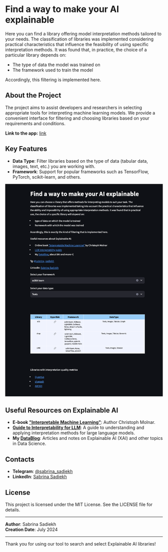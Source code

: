 # Find a way to make your AI explainable

Here you can find a library offering model interpretation methods tailored to your needs. The classification of libraries was implemented considering practical characteristics that influence the feasibility of using specific interpretation methods. It was found that, in practice, the choice of a particular library depends on:

- The type of data the model was trained on
- The framework used to train the model

Accordingly, this filtering is implemented here.

## About the Project

The project aims to assist developers and researchers in selecting appropriate tools for interpreting machine learning models. We provide a convenient interface for filtering and choosing libraries based on your requirements and conditions.

**Link to the app:** [link](https://xai-table.streamlit.app/english_page)

## Key Features

- **Data Type**: Filter libraries based on the type of data (tabular data, images, text, etc.) you are working with.
- **Framework**: Support for popular frameworks such as TensorFlow, PyTorch, scikit-learn, and others.

![img](./images/preview.png)

## Useful Resources on Explainable AI

- **E-book ["Interpretable Machine Learning"](https://christophm.github.io/interpretable-ml-book/)**: Author Christoph Molnar.
- **[Guide to Interpretability for LLM](https://github.com/JShollaj/awesome-llm-interpretability)**: A guide to understanding and applying interpretation methods for large language models.
- **My [DataBlog](https://t.me/jdata_blog)**: Articles and notes on Explainable AI (XAI) and other topics in Data Science.

## Contacts

- **Telegram**: [@sabrina_sadiekh](https://t.me/sabrina_sadiekh)
- **LinkedIn**: [Sabrina Sadiekh](https://www.linkedin.com/in/sabrina-sadiekh)

## License

This project is licensed under the MIT License. See the LICENSE file for details.

---

**Author**: Sabrina Sadiekh  
**Creation Date**: July 2024

---

Thank you for using our tool to search and select Explainable AI libraries!